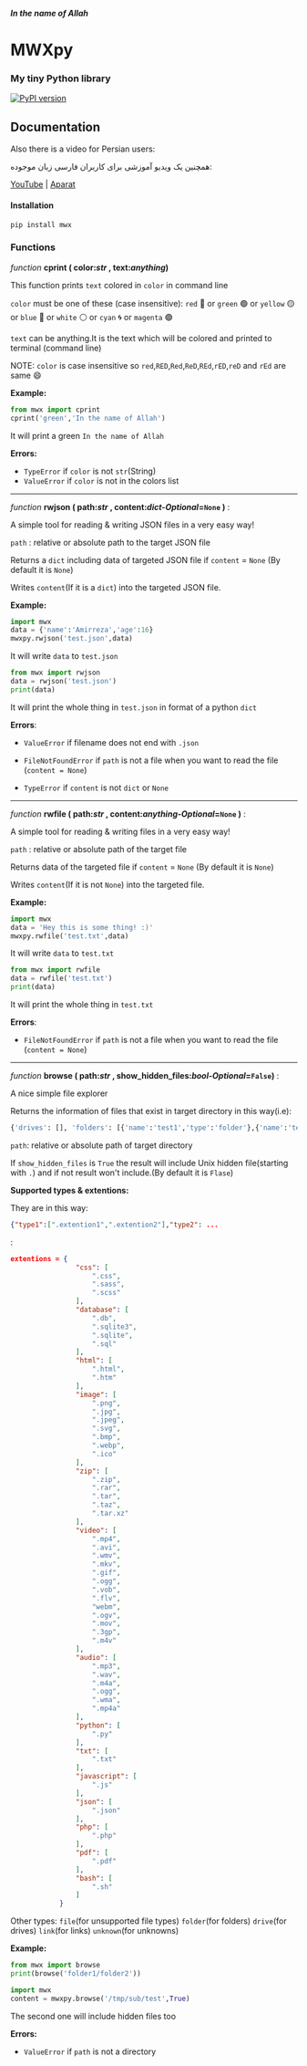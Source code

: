 _**In the name of Allah**_

# MWXpy

### My tiny Python library

[![PyPI version](https://badge.fury.io/py/mwx.svg)](https://badge.fury.io/py/mwx)

## Documentation

Also there is a video for Persian users:

همچنین یک ویدیو آموزشی برای کاربران فارسی زبان موجوده:

[YouTube](https://www.youtube.com/watch?v=gRPDGZAxpO4) | [Aparat](https://www.aparat.com/v/1DrGC)

#### Installation

`pip install mwx`

### Functions

_function_ **cprint ( color:_str_ , text:_anything_)**

This function prints `text` colored in `color` in command line

`color` must be one of these (case insensitive): `red` :red_circle:  or `green` :green_circle:  or `yellow` :yellow_circle:  or `blue` :large_blue_circle: or `white` :white_circle:  or `cyan` :cyclone:  or `magenta` :purple_circle:  

`text` can be anything.It is the text which will be colored and printed to terminal (command line)

NOTE: `color` is case insensitive so `red`,`RED`,`Red`,`ReD`,`REd`,`rED`,`reD` and `rEd` are same :smile:

**Example:**

```python
from mwx import cprint
cprint('green','In the name of Allah')
```

It will print a green `In the name of Allah`

**Errors:**
* `TypeError` if `color` is not `str`(String)
* `ValueError` if `color` is not in the colors list

***

_function_ **rwjson ( path:_str_ , content:_dict-Optional_=`None` )** :

A simple tool for reading & writing JSON files in a very easy way!

`path` : relative or absolute path to the target JSON file

Returns a `dict` including data of targeted JSON file if `content` = `None` (By default it is `None`)

Writes `content`(If it is a `dict`) into the targeted JSON file.

**Example:**

```python
import mwx
data = {'name':'Amirreza','age':16}
mwxpy.rwjson('test.json',data)
```

It will write `data` to `test.json`

```python
from mwx import rwjson
data = rwjson('test.json')
print(data)
```

It will print the whole thing in `test.json` in format of a python `dict`

   
**Errors**:

* `ValueError` if filename does not end with `.json`

* `FileNotFoundError` if `path` is not a file when you want to read the file (`content = None`)

* `TypeError` if `content` is not `dict` or `None`

***

_function_ **rwfile ( path:_str_ , content:_anything-Optional_=`None` )** :

A simple tool for reading & writing files in a very easy way!

`path` : relative or absolute path of the target file

Returns data of the targeted file if `content` = `None` (By default it is `None`)

Writes `content`(If it is not `None`) into the targeted file.

**Example:**

```python
import mwx
data = 'Hey this is some thing! :)'
mwxpy.rwfile('test.txt',data)
```

It will write `data` to `test.txt`

```python
from mwx import rwfile
data = rwfile('test.txt')
print(data)
```

It will print the whole thing in `test.txt`

   
**Errors**:

* `FileNotFoundError` if `path` is not a file when you want to read the file (`content = None`)

***

_function_ **browse ( path:_str_ , show_hidden_files:_bool-Optional_=`False`)** :

A nice simple file explorer

Returns the information of files that exist in target directory in this way(i.e):

```python
{'drives': [], 'folders': [{'name':'test1','type':'folder'},{'name':'test2','type':'folder'}], 'files': [{'name':'test.py','type':'python'}], 'links': [], 'unknowns': []}
```
`path`: relative or absolute path of target directory

If `show_hidden_files` is `True` the result will include Unix hidden file(starting with `.`) and if not result won't include.(By default it is `Flase`)

**Supported types & extentions:**

They are in this way: 
```json
{"type1":[".extention1",".extention2"],"type2": ...
```
:

```json
extentions = {
                "css": [
                    ".css",
                    ".sass",
                    ".scss"
                ],
                "database": [
                    ".db",
                    ".sqlite3",
                    ".sqlite",
                    ".sql"
                ],
                "html": [
                    ".html",
                    ".htm"
                ],
                "image": [
                    ".png",
                    ".jpg",
                    ".jpeg",
                    ".svg",
                    ".bmp",
                    ".webp",
                    ".ico"
                ],
                "zip": [
                    ".zip",
                    ".rar",
                    ".tar",
                    ".taz",
                    ".tar.xz"
                ],
                "video": [
                    ".mp4",
                    ".avi",
                    ".wmv",
                    ".mkv",
                    ".gif",
                    ".ogg",
                    ".vob",
                    ".flv",
                    "webm",
                    ".ogv",
                    ".mov",
                    ".3gp",
                    ".m4v"
                ],
                "audio": [
                    ".mp3",
                    ".wav",
                    ".m4a",
                    ".ogg",
                    ".wma",
                    ".mp4a"
                ],
                "python": [
                    ".py"
                ],
                "txt": [
                    ".txt"
                ],
                "javascript": [
                    ".js"
                ],
                "json": [
                    ".json"
                ],
                "php": [
                    ".php"
                ],
                "pdf": [
                    ".pdf"
                ],
                "bash": [
                    ".sh"
                ]
            }
```

Other types: `file`(for unsupported file types) `folder`(for folders) `drive`(for drives) `link`(for links) `unknown`(for unknowns)

**Example:**

```python
from mwx import browse
print(browse('folder1/folder2'))
```
```python
import mwx
content = mwxpy.browse('/tmp/sub/test',True)
```

The second one will include hidden files too

**Errors:**

* `ValueError` if `path` is not a directory
